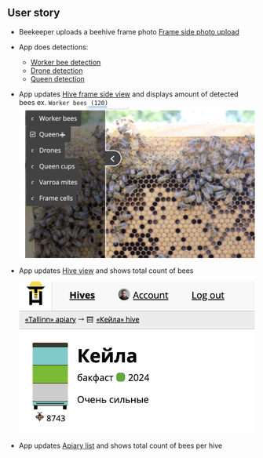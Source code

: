 ## User story

- Beekeeper uploads a beehive frame photo [Frame side photo upload](https://www.notion.so/Frame-side-photo-upload-c9d3df6f053e41bbb7b8414b7c2bb397?pvs=21)
    
- App does detections:
    
    - [Worker bee detection](https://www.notion.so/Worker-bee-detection-3927d59c9f0e465db0ec11b7832ebd18?pvs=21)
    - [Drone detection](https://www.notion.so/Drone-detection-5e748cb1e1794193b6e0604b1996d7b7?pvs=21)
    - [Queen detection](https://www.notion.so/Queen-detection-6efc6b5e9eac4d79a622abb89abdfde9?pvs=21)
- App updates [Hive frame side view](https://www.notion.so/Hive-frame-side-view-7c18a6dbe5b3428da8211a5f14c72ece?pvs=21) and displays amount of detected bees ex. `Worker bees (120)`
    ![](../../../../img/Screenshot%202024-07-10%20at%2021.04.24.png)
    
    
- App updates [Hive view](https://www.notion.so/Hive-view-42d9850943a54d1aa4f2cc3c2c037685?pvs=21) and shows total count of bees
    
    ![](../../../../img/Screenshot%202024-07-10%20at%2021.02.31.png)
    
- App updates [Apiary list](https://www.notion.so/Apiary-list-3f7d08284d8a491aba8468b8c347e650?pvs=21) and shows total count of bees per hive
